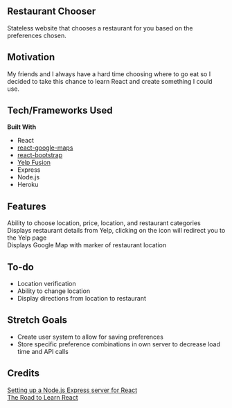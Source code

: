 ## Restaurant Chooser
Stateless website that chooses a restaurant for you based on the preferences chosen.

## Motivation
My friends and I always have a hard time choosing where to go eat so I decided to take this chance to learn React and create something I could use.

## Tech/Frameworks Used
**Built With**
- React
- [react-google-maps](https://github.com/tomchentw/react-google-maps)
- [react-bootstrap](https://react-bootstrap.github.io/)
- [Yelp Fusion](https://github.com/tonybadguy/yelp-fusion)
- Express
- Node.js
- Heroku

## Features
Ability to choose location, price, location, and restaurant categories  
Displays restaurant details from Yelp, clicking on the icon will redirect you to the Yelp page  
Displays Google Map with marker of restaurant location  

## To-do
- Location verification
- Ability to change location
- Display directions from location to restaurant

## Stretch Goals
- Create user system to allow for saving preferences
- Store specific preference combinations in own server to decrease load time and API calls

## Credits
[Setting up a Node.js Express server for React](https://medium.com/@maison.moa/setting-up-an-express-backend-server-for-create-react-app-bc7620b20a61)  
[The Road to Learn React](https://github.com/the-road-to-learn-react)
